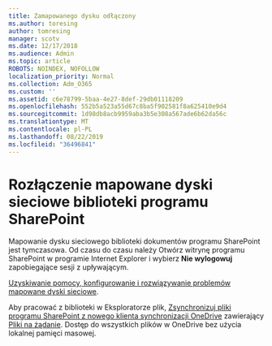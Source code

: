 ```yaml
---
title: Zamapowanego dysku odłączony
ms.author: toresing
author: tomresing
manager: scotv
ms.date: 12/17/2018
ms.audience: Admin
ms.topic: article
ROBOTS: NOINDEX, NOFOLLOW
localization_priority: Normal
ms.collection: Adm_O365
ms.custom: ''
ms.assetid: c6e78799-5baa-4e27-8def-29db01118209
ms.openlocfilehash: 552b5a523a55d67c8ba5f902581f8a625410e9d4
ms.sourcegitcommit: 1d98db8acb9959aba3b5e308a567ade6b62da56c
ms.translationtype: MT
ms.contentlocale: pl-PL
ms.lasthandoff: 08/22/2019
ms.locfileid: "36496841"
---
```

# <a name="sharepoint-libraries-mapped-to-network-drives-become-disconnected"></a>Rozłączenie mapowane dyski sieciowe biblioteki programu SharePoint

Mapowanie dysku sieciowego biblioteki dokumentów programu SharePoint jest tymczasowa. Od czasu do czasu należy Otwórz witrynę programu SharePoint w programie Internet Explorer i wybierz **Nie wylogowuj** zapobiegające sesji z upływającym. 
  
[Uzyskiwanie pomocy, konfigurowanie i rozwiązywanie problemów mapowane dyski sieciowe](https://support.office.com/article/ef399c67-4578-4c3a-adbe-0b489084eabe.aspx).
  
Aby pracować z biblioteki w Eksploratorze plik, [Zsynchronizuj pliki programu SharePoint z nowego klienta synchronizacji OneDrive](https://support.office.com/article/6de9ede8-5b6e-4503-80b2-6190f3354a88.aspx) zawierający [Pliki na żądanie](https://support.office.com/article/0e6860d3-d9f3-4971-b321-7092438fb38e.aspx). Dostęp do wszystkich plików w OneDrive bez użycia lokalnej pamięci masowej.
  

